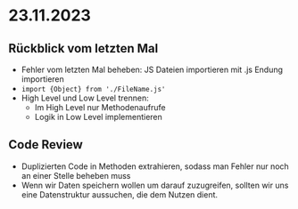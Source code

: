 # 23.11.2023
## Rückblick vom letzten Mal
- Fehler vom letzten Mal beheben: JS Dateien importieren mit .js Endung importieren
- `import {Object} from './FileName.js'`
- High Level und Low Level trennen:
	- Im High Level nur Methodenaufrufe
	- Logik in Low Level implementieren

## Code Review
- Duplizierten Code in Methoden extrahieren, sodass man Fehler nur noch an einer Stelle beheben muss
- Wenn wir Daten speichern wollen um darauf zuzugreifen, sollten wir uns eine Datenstruktur aussuchen, die dem Nutzen dient.